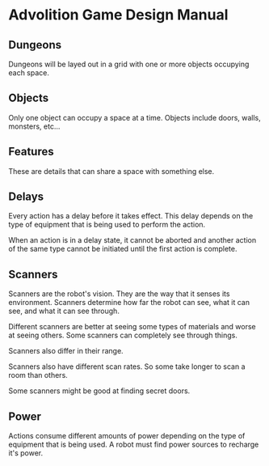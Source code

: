 # Advolition Game Design Manual

## Dungeons
Dungeons will be layed out in a grid with one or more objects occupying each space.

## Objects
Only one object can occupy a space at a time.  Objects include doors, walls, monsters, etc...

## Features
These are details that can share a space with something else.

## Delays
Every action has a delay before it takes effect. This delay depends on the type of equipment that is being used to perform the action.

When an action is in a delay state, it cannot be aborted and another action of the same type cannot be initiated until the first action is complete.

## Scanners
Scanners are the robot's vision.  They are the way that it senses its environment.  Scanners determine how far the robot can see, what it can see, and what it can see through.

Different scanners are better at seeing some types of materials and worse at seeing others. Some scanners can completely see through things.

Scanners also differ in their range.

Scanners also have different scan rates.  So some take longer to scan a room than others.

Some scanners might be good at finding secret doors.

## Power
Actions consume different amounts of power depending on the type of equipment that is being used. A robot must find power sources to recharge it's power.